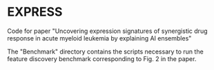 # EXPRESS
Code for paper "Uncovering expression signatures of synergistic drug response in acute myeloid leukemia by explaining AI ensembles"

The "Benchmark" directory contains the scripts necessary to run the feature discovery benchmark corresponding to Fig. 2 in the paper.
